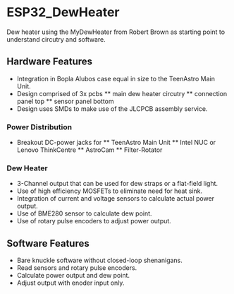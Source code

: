 # ESP32_DewHeater
Dew heater using the MyDewHeater from Robert Brown as starting point to understand circutry and software.

## Hardware Features
* Integration in Bopla Alubos case equal in size to the TeenAstro Main Unit.
* Design comprised of 3x pcbs
** main dew heater circutry
** connection panel top
** sensor panel bottom
* Design uses SMDs to make use of the JLCPCB assembly service.

### Power Distribution
* Breakout DC-power jacks for
** TeenAstro Main Unit
** Intel NUC or Lenovo ThinkCentre
** AstroCam
** Filter-Rotator
### Dew Heater
* 3-Channel output that can be used for dew straps or a flat-field light.
* Use of high efficiency MOSFETs to eliminate need for heat sink.
* Integration of current and voltage sensors to calculate actual power output.
* Use of BME280 sensor to calculate dew point.
* Use of rotary pulse encoders to adjust power output.

## Software Features
* Bare knuckle software without closed-loop shenanigans.
* Read sensors and rotary pulse encoders.
* Calculate power output and dew point.
* Adjust output with enoder input only.

